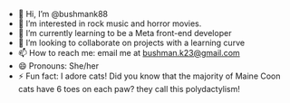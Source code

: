 - 👋 Hi, I’m @bushmank88
- 👀 I’m interested in rock music and horror movies.
- 🌱 I’m currently learning to be a Meta front-end developer
- 💞️ I’m looking to collaborate on projects with a learning curve
- 📫 How to reach me: email me at bushman.k23@gmail.com
- 😄 Pronouns: She/her 
- ⚡ Fun fact: I adore cats! Did you know that the majority of Maine Coon cats have 6 toes on each paw? they call this polydactylism!

<!---
bushmank88/bushmank88 is a ✨ special ✨ repository because its `README.md` (this file) appears on your GitHub profile.
You can click the Preview link to take a look at your changes.
--->
